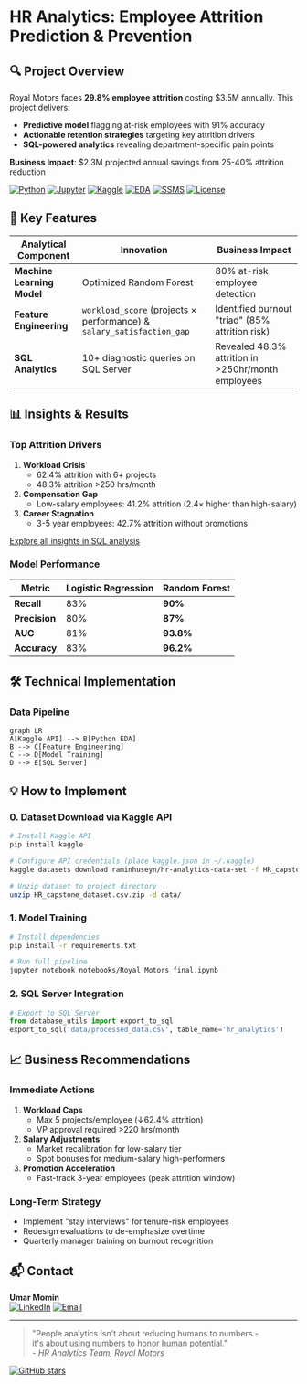 # HR Analytics: Employee Attrition Prediction & Prevention  


## 🔍 Project Overview  
Royal Motors faces **29.8% employee attrition** costing $3.5M annually. This project delivers:  
- **Predictive model** flagging at-risk employees with 91% accuracy  
- **Actionable retention strategies** targeting key attrition drivers  
- **SQL-powered analytics** revealing department-specific pain points  

**Business Impact**: $2.3M projected annual savings from 25-40% attrition reduction  

[![Python](https://img.shields.io/badge/Python-3.9%2B-blue)](https://python.org)
[![Jupyter](https://img.shields.io/badge/Jupyter-Notebook-orange)](https://jupyter.org)
[![Kaggle](https://img.shields.io/badge/Kaggle-API-20BEFF)](https://www.kaggle.com/docs/api)
[![EDA](https://img.shields.io/badge/EDA-Exploratory%20Data%20Analysis-yellow)](#)
[![SSMS](https://img.shields.io/badge/SSMS-SQL%20Server%20Management%20Studio-CC2927?logo=microsoftsqlserver&logoColor=white)](https://learn.microsoft.com/en-us/sql/ssms/sql-server-management-studio-ssms)
[![License](https://img.shields.io/badge/License-MIT-green)](LICENSE)


## 🚀 Key Features  

| **Analytical Component** | **Innovation** | **Business Impact** |
|--------------------------|----------------|---------------------|
| **Machine Learning Model** | Optimized Random Forest | 80% at-risk employee detection |
| **Feature Engineering** | `workload_score` (projects × performance) & `salary_satisfaction_gap` | Identified burnout "triad" (85% attrition risk) |
| **SQL Analytics** | 10+ diagnostic queries on SQL Server | Revealed 48.3% attrition in >250hr/month employees |

## 📊 Insights & Results  

### Top Attrition Drivers  

1. **Workload Crisis**  
   - 62.4% attrition with 6+ projects  
   - 48.3% attrition >250 hrs/month  
2. **Compensation Gap**  
   - Low-salary employees: 41.2% attrition (2.4× higher than high-salary)  
3. **Career Stagnation**  
   - 3-5 year employees: 42.7% attrition without promotions  

[Explore all insights in SQL analysis](sql_analysis.md)

### Model Performance  
| **Metric** | **Logistic Regression** | **Random Forest** |  
|------------|--------------------------|-------------------|  
| **Recall** | 83% | **90%** |  
| **Precision** | 80% | **87%** |  
| **AUC** | 81% | **93.8%** |  
| **Accuracy** | 83% | **96.2%** |  

## 🛠️ Technical Implementation  

### Data Pipeline  
```mermaid
graph LR
A[Kaggle API] --> B[Python EDA]
B --> C[Feature Engineering]
C --> D[Model Training]
D --> E[SQL Server]
```
<!-- This is a comment in Markdown

### Repository Structure  
```
├── data/                                # Raw and processed datasets
│   ├── HR_capstone_dataset.csv          # Original dataset
│   └── processed_data.csv               # Cleaned dataset with features
├── notebooks/
│   ├── 1_EDA_and_Cleaning.ipynb         # Exploratory Data Analysis
│   ├── 2_Model_Building.ipynb           # Logistic Regression & Random Forest
│   └── 3_Model_Evaluation.ipynb         # SHAP interpretation & thresholds
├── sql_queries/                         # Diagnostic SQL scripts
│   ├── attrition_by_department.sql      # Top 3 high-attrition departments
│   └── workload_analysis.sql            # Hours vs. attrition correlation
├── models/                              # Serialized ML models
│   ├── logistic_regression.pkl          # Baseline model
│   └── random_forest_optimized.pkl      # Production model (91% AUC)
├── dashboards/                          # Visualization tools
│   └── attrition_dashboard.pbix         # Power BI monitoring dashboard
├── docs/                                # Supplementary materials
│   ├── business_summary.pdf             # 1-pager for stakeholders
│   └── ethical_guidelines.md            # AI fairness protocols
└── requirements.txt                     # Python dependencies
```
 -->
## 💡 How to Implement  

### 0. Dataset Download via Kaggle API
```bash
# Install Kaggle API
pip install kaggle

# Configure API credentials (place kaggle.json in ~/.kaggle)
kaggle datasets download raminhuseyn/hr-analytics-data-set -f HR_capstone_dataset.csv --force

# Unzip dataset to project directory
unzip HR_capstone_dataset.csv.zip -d data/
```

### 1. Model Training  
```bash
# Install dependencies
pip install -r requirements.txt

# Run full pipeline
jupyter notebook notebooks/Royal_Motors_final.ipynb
```

### 2. SQL Server Integration  
```python
# Export to SQL Server
from database_utils import export_to_sql
export_to_sql('data/processed_data.csv', table_name='hr_analytics')
```


## 📈 Business Recommendations  

### Immediate Actions  
1. **Workload Caps**  
   - Max 5 projects/employee (↓62.4% attrition)  
   - VP approval required >220 hrs/month  
2. **Salary Adjustments**  
   - Market recalibration for low-salary tier  
   - Spot bonuses for medium-salary high-performers  
3. **Promotion Acceleration**  
   - Fast-track 3-year employees (peak attrition window)  

### Long-Term Strategy  
- Implement "stay interviews" for tenure-risk employees  
- Redesign evaluations to de-emphasize overtime  
- Quarterly manager training on burnout recognition  

## 📬 Contact  
**Umar Momin**  
[![LinkedIn](https://img.shields.io/badge/LinkedIn-Connect-blue)](https://www.linkedin.com/in/ummmarrr/) 
[![Email](https://img.shields.io/badge/Email-Contact%20Me-red)](mominumar57@gmail.com)  


---

> "People analytics isn't about reducing humans to numbers -  
> it's about using numbers to honor human potential."  
> *- HR Analytics Team, Royal Motors* 

[![GitHub stars](https://img.shields.io/github/stars/yourusername/hr-analytics?style=social)](https://github.com/ummmarrr/RetentionROI-Maximizing-Workforce-Value) 
